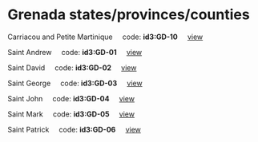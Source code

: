 # Grenada states/provinces/counties
Carriacou and Petite Martinique&nbsp;&nbsp;&nbsp;&nbsp;&nbsp;code: **id3:GD-10**&nbsp;&nbsp;&nbsp;&nbsp;&nbsp;[view](../../export/geojson/medium/id3/gd/10.geojson)&nbsp;&nbsp;&nbsp;&nbsp;&nbsp;


Saint Andrew&nbsp;&nbsp;&nbsp;&nbsp;&nbsp;code: **id3:GD-01**&nbsp;&nbsp;&nbsp;&nbsp;&nbsp;[view](../../export/geojson/medium/id3/gd/01.geojson)&nbsp;&nbsp;&nbsp;&nbsp;&nbsp;


Saint David&nbsp;&nbsp;&nbsp;&nbsp;&nbsp;code: **id3:GD-02**&nbsp;&nbsp;&nbsp;&nbsp;&nbsp;[view](../../export/geojson/medium/id3/gd/02.geojson)&nbsp;&nbsp;&nbsp;&nbsp;&nbsp;


Saint George&nbsp;&nbsp;&nbsp;&nbsp;&nbsp;code: **id3:GD-03**&nbsp;&nbsp;&nbsp;&nbsp;&nbsp;[view](../../export/geojson/medium/id3/gd/03.geojson)&nbsp;&nbsp;&nbsp;&nbsp;&nbsp;


Saint John&nbsp;&nbsp;&nbsp;&nbsp;&nbsp;code: **id3:GD-04**&nbsp;&nbsp;&nbsp;&nbsp;&nbsp;[view](../../export/geojson/medium/id3/gd/04.geojson)&nbsp;&nbsp;&nbsp;&nbsp;&nbsp;


Saint Mark&nbsp;&nbsp;&nbsp;&nbsp;&nbsp;code: **id3:GD-05**&nbsp;&nbsp;&nbsp;&nbsp;&nbsp;[view](../../export/geojson/medium/id3/gd/05.geojson)&nbsp;&nbsp;&nbsp;&nbsp;&nbsp;


Saint Patrick&nbsp;&nbsp;&nbsp;&nbsp;&nbsp;code: **id3:GD-06**&nbsp;&nbsp;&nbsp;&nbsp;&nbsp;[view](../../export/geojson/medium/id3/gd/06.geojson)&nbsp;&nbsp;&nbsp;&nbsp;&nbsp;

